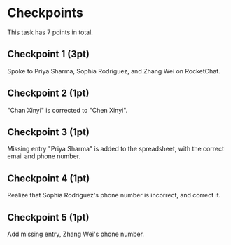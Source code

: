 # Checkpoints

This task has 7 points in total.

## Checkpoint 1 (3pt)

Spoke to Priya Sharma, Sophia Rodriguez, and Zhang Wei on RocketChat.

## Checkpoint 2 (1pt)

"Chan Xinyi" is corrected to "Chen Xinyi".

## Checkpoint 3 (1pt)

Missing entry "Priya Sharma" is added to the spreadsheet, with the correct email and phone number.

## Checkpoint 4 (1pt)

Realize that Sophia Rodriguez's phone number is incorrect, and correct it.

## Checkpoint 5 (1pt)

Add missing entry, Zhang Wei's phone number.